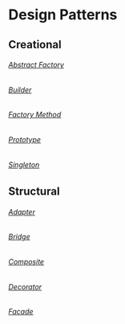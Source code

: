 <h1>Design Patterns</h1>

<h2>Creational</h2>

<h6><a href="https://github.com/smartkot/desing_patterns/blob/master/creational/abstract_factory.py">Abstract Factory</a></h6>
<h6><a href="https://github.com/smartkot/desing_patterns/blob/master/creational/builder.py">Builder</a></h6>
<h6><a href="https://github.com/smartkot/desing_patterns/blob/master/creational/factory_method.py">Factory Method</a></h6>
<h6><a href="https://github.com/smartkot/desing_patterns/blob/master/creational/prototype.py">Prototype</a></h6>
<h6><a href="https://github.com/smartkot/desing_patterns/blob/master/creational/singleton.py">Singleton</a></h6>

<h2>Structural</h2>

<h6><a href="https://github.com/smartkot/desing_patterns/blob/master/structural/adapter.py">Adapter</a></h6>
<h6><a href="https://github.com/smartkot/desing_patterns/blob/master/structural/bridge.py">Bridge</a></h6>
<h6><a href="https://github.com/smartkot/desing_patterns/blob/master/structural/composite.py">Composite</a></h6>
<h6><a href="https://github.com/smartkot/desing_patterns/blob/master/structural/decorator.py">Decorator</a></h6>
<h6><a href="https://github.com/smartkot/desing_patterns/blob/master/structural/facade.py">Facade</a></h6>
